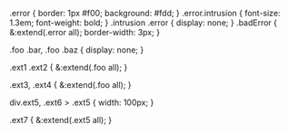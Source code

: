.error {
  border: 1px #f00;
  background: #fdd;
}
.error.intrusion {
  font-size: 1.3em;
  font-weight: bold;
}
.intrusion .error {
  display: none;
}
.badError {
  &:extend(.error all);
  border-width: 3px;
}

.foo .bar, .foo .baz {
    display: none;
}

.ext1 .ext2 {
    &:extend(.foo all);
}

.ext3,
.ext4 {
    &:extend(.foo all);
}

div.ext5,
.ext6 > .ext5 {
    width: 100px;
}

.ext7 {
    &:extend(.ext5 all);
}
